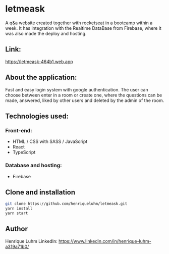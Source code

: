 # letmeask
A q&a website created together with rocketseat in a bootcamp within a week. It has integration with the Realtime DataBase from Firebase, where it was also made the deploy and hosting.
<br/>
## Link:
https://letmeask-464b1.web.app
<br/>

## About the application:
Fast and easy login system with google authentication. The user can choose between enter in a room or create one, where the questions can be made, answered, liked by other users and deleted by the admin of the room.

## Technologies used:
### Front-end:
  - HTML / CSS with SASS / JavaScript
  - React
  - TypeScript
  
### Database and hosting:
  - Firebase

## Clone and installation
```bash
git clone https://github.com/henriqueluhm/letmeask.git
yarn install 
yarn start 
```

## Author
  Henrique Luhm
  LinkedIn: https://www.linkedin.com/in/henrique-luhm-a319a71b0/
